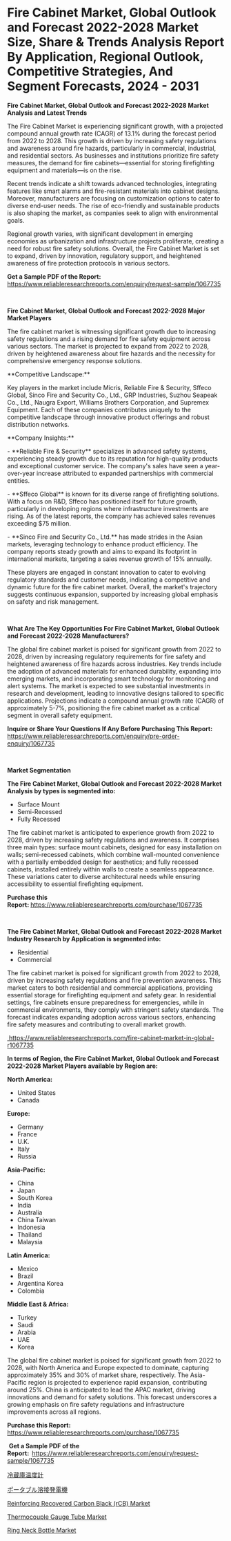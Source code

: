 <p><h1>Fire Cabinet Market, Global Outlook and Forecast 2022-2028 Market Size, Share & Trends Analysis Report By Application, Regional Outlook, Competitive Strategies, And Segment Forecasts, 2024 - 2031</h1></p><p><strong>Fire Cabinet Market, Global Outlook and Forecast 2022-2028 Market Analysis and Latest Trends</strong></p>
<p><p>The Fire Cabinet Market is experiencing significant growth, with a projected compound annual growth rate (CAGR) of 13.1% during the forecast period from 2022 to 2028. This growth is driven by increasing safety regulations and awareness around fire hazards, particularly in commercial, industrial, and residential sectors. As businesses and institutions prioritize fire safety measures, the demand for fire cabinets—essential for storing firefighting equipment and materials—is on the rise.</p><p>Recent trends indicate a shift towards advanced technologies, integrating features like smart alarms and fire-resistant materials into cabinet designs. Moreover, manufacturers are focusing on customization options to cater to diverse end-user needs. The rise of eco-friendly and sustainable products is also shaping the market, as companies seek to align with environmental goals. </p><p>Regional growth varies, with significant development in emerging economies as urbanization and infrastructure projects proliferate, creating a need for robust fire safety solutions. Overall, the Fire Cabinet Market is set to expand, driven by innovation, regulatory support, and heightened awareness of fire protection protocols in various sectors.</p></p>
<p><strong>Get a Sample PDF of the Report:&nbsp;</strong> <a href="https://www.reliableresearchreports.com/enquiry/request-sample/1067735">https://www.reliableresearchreports.com/enquiry/request-sample/1067735</a></p>
<p>&nbsp;</p>
<p><strong>Fire Cabinet Market, Global Outlook and Forecast 2022-2028 Major Market Players</strong></p>
<p><p>The fire cabinet market is witnessing significant growth due to increasing safety regulations and a rising demand for fire safety equipment across various sectors. The market is projected to expand from 2022 to 2028, driven by heightened awareness about fire hazards and the necessity for comprehensive emergency response solutions.</p><p>**Competitive Landscape:**</p><p>Key players in the market include Micris, Reliable Fire & Security, Sffeco Global, Sinco Fire and Security Co., Ltd., GRP Industries, Suzhou Seapeak Co., Ltd., Naugra Export, Williams Brothers Corporation, and Supremex Equipment. Each of these companies contributes uniquely to the competitive landscape through innovative product offerings and robust distribution networks.</p><p>**Company Insights:**</p><p>- **Reliable Fire & Security** specializes in advanced safety systems, experiencing steady growth due to its reputation for high-quality products and exceptional customer service. The company's sales have seen a year-over-year increase attributed to expanded partnerships with commercial entities.</p><p>  </p><p>- **Sffeco Global** is known for its diverse range of firefighting solutions. With a focus on R&D, Sffeco has positioned itself for future growth, particularly in developing regions where infrastructure investments are rising. As of the latest reports, the company has achieved sales revenues exceeding $75 million.</p><p>- **Sinco Fire and Security Co., Ltd.** has made strides in the Asian markets, leveraging technology to enhance product efficiency. The company reports steady growth and aims to expand its footprint in international markets, targeting a sales revenue growth of 15% annually.</p><p>These players are engaged in constant innovation to cater to evolving regulatory standards and customer needs, indicating a competitive and dynamic future for the fire cabinet market. Overall, the market's trajectory suggests continuous expansion, supported by increasing global emphasis on safety and risk management.</p></p>
<p>&nbsp;</p>
<p><strong>What Are The Key Opportunities For Fire Cabinet Market, Global Outlook and Forecast 2022-2028 Manufacturers?</strong></p>
<p><p>The global fire cabinet market is poised for significant growth from 2022 to 2028, driven by increasing regulatory requirements for fire safety and heightened awareness of fire hazards across industries. Key trends include the adoption of advanced materials for enhanced durability, expanding into emerging markets, and incorporating smart technology for monitoring and alert systems. The market is expected to see substantial investments in research and development, leading to innovative designs tailored to specific applications. Projections indicate a compound annual growth rate (CAGR) of approximately 5-7%, positioning the fire cabinet market as a critical segment in overall safety equipment.</p></p>
<p><strong>Inquire or Share Your Questions If Any Before Purchasing This Report:</strong> <a href="https://www.reliableresearchreports.com/enquiry/pre-order-enquiry/1067735">https://www.reliableresearchreports.com/enquiry/pre-order-enquiry/1067735</a></p>
<p>&nbsp;</p>
<p><strong>Market Segmentation</strong></p>
<p><strong>The Fire Cabinet Market, Global Outlook and Forecast 2022-2028 Market Analysis by types is segmented into:</strong></p>
<p><ul><li>Surface Mount</li><li>Semi-Recessed</li><li>Fully Recessed</li></ul></p>
<p><p>The fire cabinet market is anticipated to experience growth from 2022 to 2028, driven by increasing safety regulations and awareness. It comprises three main types: surface mount cabinets, designed for easy installation on walls; semi-recessed cabinets, which combine wall-mounted convenience with a partially embedded design for aesthetics; and fully recessed cabinets, installed entirely within walls to create a seamless appearance. These variations cater to diverse architectural needs while ensuring accessibility to essential firefighting equipment.</p></p>
<p><strong>Purchase this Report:&nbsp;</strong><a href="https://www.reliableresearchreports.com/purchase/1067735">https://www.reliableresearchreports.com/purchase/1067735</a></p>
<p>&nbsp;</p>
<p><strong>The Fire Cabinet Market, Global Outlook and Forecast 2022-2028 Market Industry Research by Application is segmented into:</strong></p>
<p><ul><li>Residential</li><li>Commercial</li></ul></p>
<p><p>The fire cabinet market is poised for significant growth from 2022 to 2028, driven by increasing safety regulations and fire prevention awareness. This market caters to both residential and commercial applications, providing essential storage for firefighting equipment and safety gear. In residential settings, fire cabinets ensure preparedness for emergencies, while in commercial environments, they comply with stringent safety standards. The forecast indicates expanding adoption across various sectors, enhancing fire safety measures and contributing to overall market growth.</p></p>
<p><a href="https://www.reliableresearchreports.com/fire-cabinet-market-in-global-r1067735">&nbsp;https://www.reliableresearchreports.com/fire-cabinet-market-in-global-r1067735</a></p>
<p><strong>In terms of Region, the Fire Cabinet Market, Global Outlook and Forecast 2022-2028 Market Players available by Region are:</strong></p>
<p>
    <p> <strong> North America: </strong>
        <ul>
            <li>United States</li>
            <li>Canada</li>
        </ul>
        </p> 
    <p> <strong> Europe: </strong>
        <ul>
            <li>Germany</li>
            <li>France</li>
            <li>U.K.</li>
            <li>Italy</li>
            <li>Russia</li>
        </ul>
        </p> 
    <p> <strong> Asia-Pacific: </strong>
        <ul>
            <li>China</li>
            <li>Japan</li>
            <li>South Korea</li>
            <li>India</li>
            <li>Australia</li>
            <li>China Taiwan</li>
            <li>Indonesia</li>
            <li>Thailand</li>
            <li>Malaysia</li>
        </ul>
        </p> 
    <p> <strong> Latin America: </strong>
        <ul>
            <li>Mexico</li>
            <li>Brazil</li>
            <li>Argentina Korea</li>
            <li>Colombia</li>
        </ul>
        </p> 
    <p> <strong> Middle East & Africa: </strong>
        <ul>
            <li>Turkey</li>
            <li>Saudi</li>
            <li>Arabia</li>
            <li>UAE</li>
            <li>Korea</li>
        </ul>
    </p>
    </p>
<p><p>The global fire cabinet market is poised for significant growth from 2022 to 2028, with North America and Europe expected to dominate, capturing approximately 35% and 30% of market share, respectively. The Asia-Pacific region is projected to experience rapid expansion, contributing around 25%. China is anticipated to lead the APAC market, driving innovations and demand for safety solutions. This forecast underscores a growing emphasis on fire safety regulations and infrastructure improvements across all regions.</p></p>
<p><strong>Purchase this Report: </strong><a href="https://www.reliableresearchreports.com/purchase/1067735">https://www.reliableresearchreports.com/purchase/1067735</a></p>
<p>&nbsp;<strong>Get a Sample PDF of the Report:&nbsp;&nbsp;</strong><a href="https://www.reliableresearchreports.com/enquiry/request-sample/1067735">https://www.reliableresearchreports.com/enquiry/request-sample/1067735</a></p>
<p><strong></strong></p>
<p><p><a href="https://medium.com/@skylarreilly36/%E6%88%90%E9%95%B7%E3%81%AE%E5%8F%AF%E8%83%BD%E6%80%A7%E3%82%92%E8%A7%A3%E3%81%8D%E6%94%BE%E3%81%A4-2024%E5%B9%B4%E3%81%8B%E3%82%892031%E5%B9%B4%E3%81%BE%E3%81%A7%E3%81%AE%E6%9C%9F%E9%96%93%E3%82%92%E5%AF%BE%E8%B1%A1%E3%81%A8%E3%81%97%E3%81%9F%E5%86%B7%E8%94%B5%E5%BA%AB%E7%94%A8%E6%B8%A9%E5%BA%A6%E8%A8%88%E5%B8%82%E5%A0%B4%E3%81%AE%E6%88%A6%E7%95%A5%E7%9A%84%E5%88%86%E6%9E%90%E4%BA%88%E6%B8%AC-922f23307a43">冷蔵庫温度計</a></p><p><a href="https://medium.com/@skylarreilly36/%E3%83%9D%E3%83%BC%E3%82%BF%E3%83%96%E3%83%AB%E6%BA%B6%E6%8E%A5%E7%99%BA%E9%9B%BB%E6%A9%9F%E5%B8%82%E5%A0%B4-%E4%B8%96%E7%95%8C%E3%81%AE%E5%B8%82%E5%A0%B4%E5%8B%95%E5%90%91%E3%81%A8%E5%B8%82%E5%A0%B4%E4%BA%88%E6%B8%AC-2024%E5%B9%B4-2031%E5%B9%B4-cba54946d4f1">ポータブル溶接発電機</a></p><p><a href="https://issuu.com/reportprime-2/docs/reinforcing-recovered-carbon-black-_cc5654bab41fab">Reinforcing Recovered Carbon Black (rCB) Market</a></p><p><a href="https://medium.com/@priscillaalexist47/insights-into-the-thermocouple-gauge-tube-market-size-which-is-expanding-with-a-12-7-9176972c8222">Thermocouple Gauge Tube Market</a></p><p><a href="https://www.linkedin.com/pulse/ring-neck-bottle-market-size-share-trends-analysis-report-87twc?trackingId=ax%2BPOl%2FtQsS6HFdY57BFQA%3D%3D">Ring Neck Bottle Market</a></p></p>